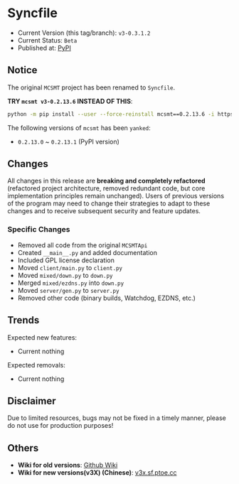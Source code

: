 # Syncfile

- Current Version (this tag/branch): `v3-0.3.1.2`
- Current Status: `Beta`
- Published at: [PyPI](https://pypi.org/project/syncfile/)

## Notice

The original `MCSMT` project has been renamed to `Syncfile`.

**TRY `mcsmt v3-0.2.13.6` INSTEAD OF THIS**:
```sh
python -m pip install --user --force-reinstall mcsmt==0.2.13.6 -i https://mirrors.tuna.tsinghua.edu.cn/pypi/simple
```

The following versions of `mcsmt` has been `yanked`:
- `0.2.13.0` ~ `0.2.13.1` (PyPI version)

## Changes
All changes in this release are **breaking and completely refactored** (refactored project architecture, removed redundant code, but core implementation principles remain unchanged).
Users of previous versions of the program may need to change their strategies to adapt to these changes and to receive subsequent security and feature updates.

### Specific Changes
- Removed all code from the original `MCSMTApi`
- Created `__main__.py` and added documentation
- Included GPL license declaration
- Moved `client/main.py` to `client.py`
- Moved `mixed/down.py` to `down.py`
- Merged `mixed/ezdns.py` into `down.py`
- Moved `server/gen.py` to `server.py`
- Removed other code (binary builds, Watchdog, EZDNS, etc.)

## Trends
Expected new features:
- Current nothing

Expected removals:
- Current nothing

## Disclaimer
Due to limited resources, bugs may not be fixed in a timely manner, please do not use for production purposes!

## Others
- **Wiki for old versions**: [Github Wiki](https://github.com/ECSDevs/MCSMT/wiki/)
- **Wiki for new versions(v3X) (Chinese)**: [v3x.sf.ptoe.cc](https://v3x.sf.ptoe.cc/)
